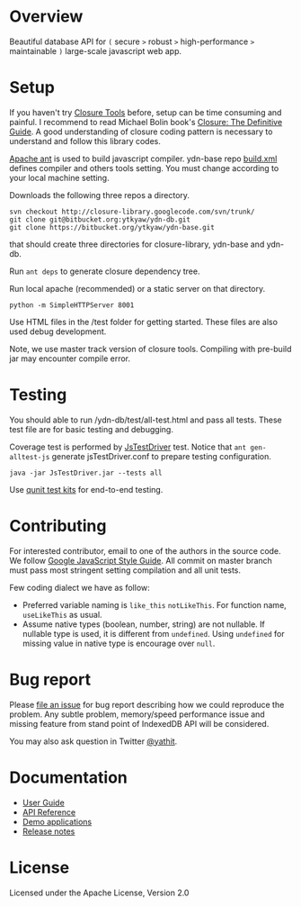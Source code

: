 # Overview #

Beautiful database API for `(` secure `>` robust `>` high-performance `>` maintainable `)`
large-scale javascript web app.

# Setup #

If you haven't try [Closure Tools](https://developers.google.com/closure/) before,
setup can be time consuming and painful. I recommend to read
Michael Bolin book's [Closure: The Definitive Guide](http://shop.oreilly.com/product/0636920001416.do).
A good understanding of closure coding pattern is necessary to understand and
follow this library codes.

[Apache ant](http://ant.apache.org/) is used to build javascript compiler. ydn-base repo
[build.xml](https://bitbucket.org/ytkyaw/ydn-base/raw/master/build.xml) defines compiler
and others tools setting. You must change according to your local machine setting.

Downloads the following three repos a directory.

    svn checkout http://closure-library.googlecode.com/svn/trunk/
    git clone git@bitbucket.org:ytkyaw/ydn-db.git
    git clone https://bitbucket.org/ytkyaw/ydn-base.git

that should create three directories for closure-library, ydn-base and ydn-db.

Run `ant deps` to generate closure dependency tree.

Run local apache (recommended) or a static server on that directory.

    python -m SimpleHTTPServer 8001

Use HTML files in the /test folder for getting started. These files are also used debug development.

Note, we use master track version of closure tools. Compiling with pre-build jar
may encounter compile error.


# Testing #

You should able to run /ydn-db/test/all-test.html and pass all tests. These test
file are for basic testing and debugging.

Coverage test is performed by [JsTestDriver](http://code.google.com/p/js-test-driver/)
test. Notice that `ant gen-alltest-js` generate jsTestDriver.conf to prepare testing
configuration.

    java -jar JsTestDriver.jar --tests all

Use [qunit test kits](http://dev.yathit.com/test/compatibility_test.html) for end-to-end testing.


# Contributing #

For interested contributor, email to one of the authors in the source code.
We follow [Google JavaScript Style Guide](http://google-styleguide.googlecode.com/svn/trunk/javascriptguide.xml).
All commit on master branch must pass most stringent setting compilation and all unit tests.

Few coding dialect we have as follow:

* Preferred variable naming is `like_this` `notLikeThis`. For function name, `useLikeThis` as usual.
* Assume native types (boolean, number, string) are not nullable. If nullable type is used,
it is different from `undefined`. Using `undefined` for missing value in native type
is encourage over `null`.

# Bug report #

Please [file an issue](https://bitbucket.org/ytkyaw/ydn-db/issues/new) for bug
report describing how we could reproduce the problem. Any subtle problem,
memory/speed performance issue and missing feature from stand point of IndexedDB
API will be considered.

You may also ask question in Twitter [@yathit](https://twitter.com/yathit).


# Documentation #

* [User Guide](http://dev.yathit.com/ydn-db/getting-started.html)
* [API Reference](http://dev.yathit.com/api-reference/ydn-db/storage.html)
* [Demo applications](http://dev.yathit.com/index/demos.html)
* [Release notes](https://bitbucket.org/ytkyaw/ydn-db/wiki/Release_notes)


# License #
Licensed under the Apache License, Version 2.0